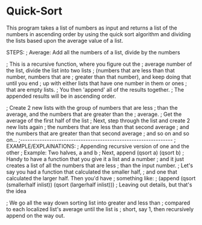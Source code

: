 # Quick-Sort
This program takes a list of numbers as input and returns a list of the numbers in ascending order by using the quick sort algorithm and dividing the lists based upon the average value of a list.

 STEPS:
; Average: Add all the numbers of a list, divide by the numbers

; This is a recursive function, where you figure out the
; average number of the list, divide the list into two lists
; (numbers that are less than that number, numbers that are
; greater than that number), and keep doing that until you end
; up with either lists that have one number in them or ones
; that are empty lists.
; You then 'append' all of the results together.
; The appended results will be in ascending order.

; Create 2 new lists with the group of numbers that are less
; than the average, and the numbers that are greater than the
; average.
; Get the average of the first half of the list
; Next, step through the list and create 2 new lists again
;   the numbers that are less than that second average
;   and the numbers that are greater than that second average
; and so on and so on...
;---------------------------------------------------------------
; EXAMPLE/EXPLAINATIONS:
; Appending recursive version of one and the other
; Example: Two halves, a and b
; Next, append (qsort a) (qsort b)
; Handy to have a function that you give it a list and a number
; and it just creates a list of all the numbers that are less
; than the input number. 
; Let's say you had a function that calculated the smaller half,
; and one that calculated the larger half. Then you'd have
; something like:
; (append (qsort (smallerhalf inlist)) (qsort (largerhalf inlist)))
; Leaving out details, but that's the idea

; We go all the way down sorting list into greater and less than
; compared to each localized list's average until the list is
; short, say 1, then recursively append on the way out.
